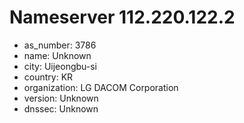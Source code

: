 # Nameserver 112.220.122.2

* as_number: 3786
* name: Unknown
* city: Uijeongbu-si
* country: KR
* organization: LG DACOM Corporation
* version: Unknown
* dnssec: Unknown
